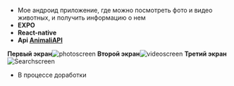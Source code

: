 - Мое андроид приложение, где можно посмотреть фото и видео животных, и получить информацию о нем
- **EXPO**
- **React-native**
- **Api [AnimaliAPI](https://animaliapi.herokuapp.com/)**

**Первый экран**![photoscreen](../animalplanets/assets/photoscreen.png)
**Второй экран**![videoscreen](../animalplanets/assets//videoscreen.png)
**Третий экран**![Searchscreen](../animalplanets//assets/searchscreen.png)

- В процессе доработки